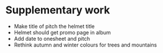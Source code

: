 # Supplementary work
* Make title of pitch the helmet title
* Helmet should get promo page in album
* Add date to onesheet and pitch
* Rethink autumn and winter colours for trees and mountains